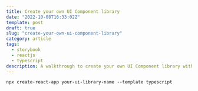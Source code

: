 ```yaml
---
title: Create your own UI Component library
date: "2022-10-08T16:33:02Z"
template: post
draft: true
slug: "create-your-own-ui-component-library"
category: article
tags:
  - storybook
  - reactjs
  - typescript
description: A walkthrough to create your own UI Component library with ReactJS, TypeScript and Storybook
---
```


```shell
npx create-react-app your-ui-library-name --template typescript
```
